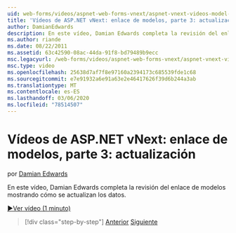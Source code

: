 ```yaml
---
uid: web-forms/videos/aspnet-web-forms-vnext/aspnet-vnext-videos-model-binding-part-3-updating
title: 'Vídeos de ASP.NET vNext: enlace de modelos, parte 3: actualización | Microsoft Docs'
author: DamianEdwards
description: En este vídeo, Damian Edwards completa la revisión del enlace de modelos mostrando cómo se actualizan los datos.
ms.author: riande
ms.date: 08/22/2011
ms.assetid: 63c42590-08ac-44da-91f8-bd79489b9ecc
msc.legacyurl: /web-forms/videos/aspnet-web-forms-vnext/aspnet-vnext-videos-model-binding-part-3-updating
msc.type: video
ms.openlocfilehash: 25638d7af7f8e97160a2394173c685539fde1c68
ms.sourcegitcommit: e7e91932a6e91a63e2e46417626f39d6b244a3ab
ms.translationtype: MT
ms.contentlocale: es-ES
ms.lasthandoff: 03/06/2020
ms.locfileid: "78514507"
---
```

# <a name="aspnet-vnext-videos-model-binding-part-3---updating"></a>Vídeos de ASP.NET vNext: enlace de modelos, parte 3: actualización

por [Damian Edwards](https://github.com/DamianEdwards)

En este vídeo, Damian Edwards completa la revisión del enlace de modelos mostrando cómo se actualizan los datos.

[&#9654;Ver vídeo (1 minuto)](https://channel9.msdn.com/Blogs/ASP-NET-Site-Videos/aspnet-vnext-videos-model-binding-part-3-updating)

> [!div class="step-by-step"]
> [Anterior](aspnet-vnext-videos-model-binding-part-2-filtering.md)
> [Siguiente](aspnet-45-web-forms-model-binding.md)
